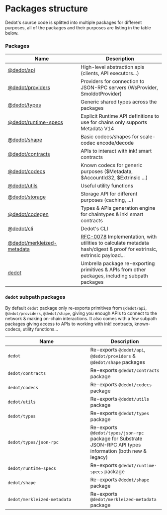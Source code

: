 # Packages structure

Dedot's source code is splitted into multiple packages for different purposes, all of the packages and their purposes are listing in the table below.

### Packages

<table><thead><tr><th width="219">Name</th><th>Description</th></tr></thead><tbody><tr><td><a href="https://github.com/dedotdev/dedot/tree/main/packages/api">@dedot/api</a></td><td>High-level abstraction apis (clients, API executors...)</td></tr><tr><td><a href="https://github.com/dedotdev/dedot/tree/main/packages/providers">@dedot/providers</a></td><td>Providers for connection to JSON-RPC servers (WsProvider, SmoldotProvider)</td></tr><tr><td><a href="https://github.com/dedotdev/dedot/tree/main/packages/types">@dedot/types</a></td><td>Generic shared types across the packages</td></tr><tr><td><a href="https://github.com/dedotdev/dedot/tree/main/packages/runtime-specs">@dedot/runtime-specs</a></td><td>Explicit Runtime API definitions to use for chains only supports Metadata V14</td></tr><tr><td><a href="https://github.com/dedotdev/dedot/tree/main/packages/shape">@dedot/shape</a></td><td>Basic codecs/shapes for scale-codec encode/decode</td></tr><tr><td><a href="https://github.com/dedotdev/dedot/tree/main/packages/contracts">@dedot/contracts</a></td><td>APIs to interact with ink! smart contracts</td></tr><tr><td><a href="https://github.com/dedotdev/dedot/tree/main/packages/codecs">@dedot/codecs</a></td><td>Known codecs for generic purposes ($Metadata, $AccountId32, $Extrinsic ...)</td></tr><tr><td><a href="https://github.com/dedotdev/dedot/tree/main/packages/utils">@dedot/utils</a></td><td>Useful utility functions</td></tr><tr><td><a href="https://github.com/dedotdev/dedot/tree/main/packages/storage">@dedot/storage</a></td><td>Storage API for different purposes (caching, ...)</td></tr><tr><td><a href="https://github.com/dedotdev/dedot/tree/main/packages/codegen">@dedot/codegen</a></td><td>Types &#x26; APIs generation engine for chaintypes &#x26; ink! smart contracts</td></tr><tr><td><a href="https://github.com/dedotdev/dedot/tree/main/packages/cli">@dedot/cli</a></td><td>Dedot's CLI</td></tr><tr><td><a href="https://github.com/dedotdev/dedot/tree/main/packages/merkleized-metadata">@dedot/merkleized-metadata</a></td><td><a href="https://polkadot-fellows.github.io/RFCs/approved/0078-merkleized-metadata.html#rfc-0078-merkleized-metadata">RFC-0078</a> Implementation, with utilities to calculate metadata hash/digest &#x26; proof for extrinsic, extrinsic payload... </td></tr><tr><td><a href="https://github.com/dedotdev/dedot/tree/main/packages/dedot">dedot</a></td><td>Umbrella package re-exporting primitives &#x26; APIs from other packages, including subpath packages</td></tr></tbody></table>

### `dedot` subpath packages

By default `dedot` package only re-exports primitives from `@dedot/api`, `@dedot/providers`, `@dedot/shape`, giving you enough APIs to connect to the network & making on-chain interactions. It also comes with a few subpath packages giving access to APIs to working with ink! contracts, known-codecs, utility functions...

<table><thead><tr><th width="250">Name</th><th>Description</th></tr></thead><tbody><tr><td><code>dedot</code></td><td>Re-exports <code>@dedot/api</code>, <code>@dedot/providers</code> &#x26; <code>@dedot/shape</code> packages</td></tr><tr><td><code>dedot/contracts</code></td><td>Re-exports <code>@dedot/contracts</code> package</td></tr><tr><td><code>dedot/codecs</code></td><td>Re-exports <code>@dedot/codecs</code> package</td></tr><tr><td><code>dedot/utils</code></td><td>Re-exports <code>@dedot/utils</code> package</td></tr><tr><td><code>dedot/types</code></td><td>Re-exports <code>@dedot/types</code> package</td></tr><tr><td><code>dedot/types/json-rpc</code></td><td>Re-exports <code>@dedot/types/json-rpc</code> package for Substrate JSON-RPC API types information (both new &#x26; legacy)</td></tr><tr><td><code>dedot/runtime-specs</code></td><td>Re-exports <code>@dedot/runtime-specs</code> package</td></tr><tr><td><code>dedot/shape</code></td><td>Re-exports <code>@dedot/shape</code> package</td></tr><tr><td><code>dedot/merkleized-metadata</code></td><td>Re-exports <code>@dedot/merkleized-metadata</code> package</td></tr></tbody></table>

